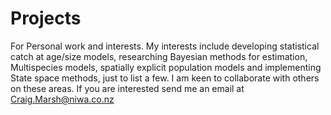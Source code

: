 # Projects
For Personal work and interests. My interests include developing statistical catch at age/size models, researching Bayesian methods for estimation, Multispecies models, spatially explicit population models and implementing State space methods, just to list a few. I am keen to collaborate with others on these areas. If you are interested send me an email at Craig.Marsh@niwa.co.nz
